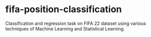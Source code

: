 # fifa-position-classification
Classification and regression task on FIFA 22 dataset using various techniques of Machine Learning and Statistical Learning.
